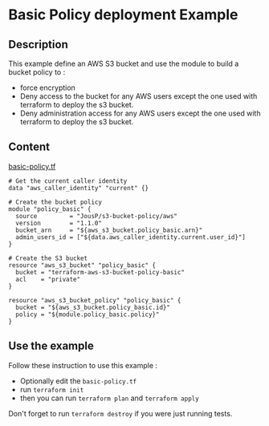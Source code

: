 # Basic Policy deployment Example
## Description
This example define an AWS S3 bucket and use the module to build a bucket policy to :
- force encryption
- Deny access to the bucket for any AWS users except the one used with terraform to deploy the s3 bucket.
- Deny administration access for any AWS users except the one used with terraform to deploy the s3 bucket.

## Content
[basic-policy.tf](basic-policy.tf)
```
# Get the current caller identity
data "aws_caller_identity" "current" {}

# Create the bucket policy
module "policy_basic" {
  source         = "JousP/s3-bucket-policy/aws"
  version        = "1.1.0"
  bucket_arn     = "${aws_s3_bucket.policy_basic.arn}"
  admin_users_id = ["${data.aws_caller_identity.current.user_id}"]
}

# Create the S3 bucket
resource "aws_s3_bucket" "policy_basic" {
  bucket = "terraform-aws-s3-bucket-policy-basic"
  acl    = "private"
}

resource "aws_s3_bucket_policy" "policy_basic" {
  bucket = "${aws_s3_bucket.policy_basic.id}"
  policy = "${module.policy_basic.policy}"
}
```
## Use the example
Follow these instruction to use this example :  
- Optionally edit the `basic-policy.tf`
- run `terraform init`
- then you can run `terraform plan` and `terraform apply`

Don't forget to run `terraform destroy` if you were just running tests.